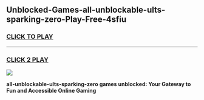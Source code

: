 
## Unblocked-Games-all-unblockable-ults-sparking-zero-Play-Free-4sfiu
<h3>
<a href="https://premium76.site?title=all-unblockable-ults-sparking-zero&ref=21A">CLICK TO PLAY</a></h3>
<hr>

<h3>
<a href="https://premium76.site?title=all-unblockable-ults-sparking-zero&ref=21A">CLICK 2 PLAY</a>
  
</h3>

<a href="https://premium76.site?title=all-unblockable-ults-sparking-zero&ref=21A"><img src="https://clearcache.store/games.png"></a>


**all-unblockable-ults-sparking-zero games unblocked: Your Gateway to Fun and Accessible Online Gaming**
